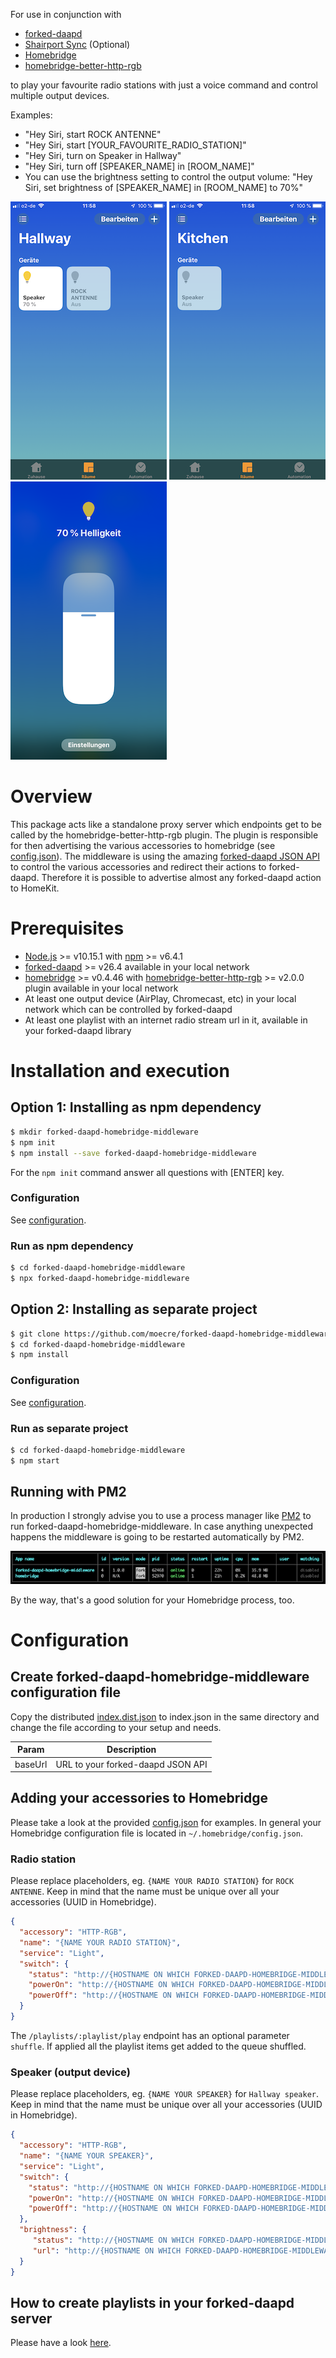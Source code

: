 For use in conjunction with
* [forked-daapd](https://github.com/ejurgensen/forked-daapd)
* [Shairport Sync](https://github.com/mikebrady/shairport-sync) (Optional)
* [Homebridge](https://github.com/nfarina/homebridge)
* [homebridge-better-http-rgb](https://github.com/jnovack/homebridge-better-http-rgb)

to play your favourite radio stations with just a voice command and control multiple output devices.

Examples:

* "Hey Siri, start ROCK ANTENNE"
* "Hey Siri, start [YOUR_FAVOURITE_RADIO_STATION]"
* "Hey Siri, turn on Speaker in Hallway"
* "Hey Siri, turn off [SPEAKER_NAME] in [ROOM_NAME]"
* You can use the brightness setting to control the output volume: "Hey Siri, set brightness of [SPEAKER_NAME] in [ROOM_NAME] to 70%"

![Hallway](docs/Home.app-Hallway.PNG)
![Kitchen](docs/Home.app-Kitchen.PNG)
![Volume control](docs/Home.app-Speaker-Volume.PNG)

# Overview

This package acts like a standalone proxy server which endpoints get to be called by the homebridge-better-http-rgb plugin.
The plugin is responsible for then advertising the various accessories to homebridge (see [config.json](config/homebridge/config.json)).
The middleware is using the amazing [forked-daapd JSON API](https://github.com/ejurgensen/forked-daapd/blob/master/README_JSON_API.md)
to control the various accessories and redirect their actions to forked-daapd. Therefore it is possible to advertise almost
any forked-daapd action to HomeKit.

# Prerequisites

* [Node.js](https://nodejs.org/en/) >= v10.15.1 with [npm](https://www.npmjs.com) >= v6.4.1
* [forked-daapd](https://github.com/ejurgensen/forked-daapd) >= v26.4 available in your local network
* [homebridge](https://homebridge.io) >= v0.4.46 with [homebridge-better-http-rgb](https://www.npmjs.com/package/homebridge-better-http-rgb) >= v2.0.0 plugin available in your local network
* At least one output device (AirPlay, Chromecast, etc) in your local network which can be controlled by forked-daapd
* At least one playlist with an internet radio stream url in it, available in your forked-daapd library

# Installation and execution

## Option 1: Installing as npm dependency

```bash
$ mkdir forked-daapd-homebridge-middleware
$ npm init
$ npm install --save forked-daapd-homebridge-middleware
```

For the `npm init` command answer all questions with [ENTER] key.

### Configuration
See [configuration](#configuration-2).

### Run as npm dependency

```bash
$ cd forked-daapd-homebridge-middleware
$ npx forked-daapd-homebridge-middleware
```

## Option 2: Installing as separate project

```bash
$ git clone https://github.com/moecre/forked-daapd-homebridge-middleware.git
$ cd forked-daapd-homebridge-middleware
$ npm install
```

### Configuration
See [configuration](#configuration-2).

### Run as separate project

```bash
$ cd forked-daapd-homebridge-middleware
$ npm start
```

## Running with PM2

In production I strongly advise you to use a process manager like [PM2](http://pm2.keymetrics.io) to run forked-daapd-homebridge-middleware.
In case anything unexpected happens the middleware is going to be restarted automatically by PM2.

![PM2 status](docs/PM2-status.png)

By the way, that's a good solution for your Homebridge process, too.

# Configuration

## Create forked-daapd-homebridge-middleware configuration file

Copy the distributed [index.dist.json](config/index.dist.json) to index.json in the same directory and change the file
according to your setup and needs.

| Param   | Description                       |
|---------|-----------------------------------|
| baseUrl | URL to your forked-daapd JSON API |

## Adding your accessories to Homebridge

Please take a look at the provided [config.json](config/homebridge/config.json) for examples. In general your Homebridge
configuration file is located in `~/.homebridge/config.json`.

### Radio station

Please replace placeholders, eg. `{NAME YOUR RADIO STATION}` for `ROCK ANTENNE`. Keep in mind that the name must
be unique over all your accessories (UUID in Homebridge).

```json
{
  "accessory": "HTTP-RGB",
  "name": "{NAME YOUR RADIO STATION}",
  "service": "Light",
  "switch": {
    "status": "http://{HOSTNAME ON WHICH FORKED-DAAPD-HOMEBRIDGE-MIDDLEWARE IS RUNNING}:3000/playlists/{URL ENCODED NAME OF THE PLAYLIST IN FORKED-DAAPD}",
    "powerOn": "http://{HOSTNAME ON WHICH FORKED-DAAPD-HOMEBRIDGE-MIDDLEWARE IS RUNNING}:3000/playlists/{URL ENCODED NAME OF THE PLAYLIST IN FORKED-DAAPD}/play[?shuffle=true]",
    "powerOff": "http://{HOSTNAME ON WHICH FORKED-DAAPD-HOMEBRIDGE-MIDDLEWARE IS RUNNING}:3000/player/stop"
  }
}
```
The `/playlists/:playlist/play` endpoint has an optional parameter `shuffle`. If applied all the playlist items get added to the queue shuffled.

### Speaker (output device)

Please replace placeholders, eg. `{NAME YOUR SPEAKER}` for `Hallway speaker`. Keep in mind that the name must be 
unique over all your accessories (UUID in Homebridge).

```json
{
  "accessory": "HTTP-RGB",
  "name": "{NAME YOUR SPEAKER}",
  "service": "Light",
  "switch": {
    "status": "http://{HOSTNAME ON WHICH FORKED-DAAPD-HOMEBRIDGE-MIDDLEWARE IS RUNNING}:3000/outputs/{URL ENCODED NAME OF OUTPUT DEVICE IN FORKED-DAAPD}",
    "powerOn": "http://{HOSTNAME ON WHICH FORKED-DAAPD-HOMEBRIDGE-MIDDLEWARE IS RUNNING}:3000/outputs/{URL ENCODED NAME OF OUTPUT DEVICE IN FORKED-DAAPD}/state/on",
    "powerOff": "http://{HOSTNAME ON WHICH FORKED-DAAPD-HOMEBRIDGE-MIDDLEWARE IS RUNNING}:3000/outputs/{URL ENCODED NAME OF OUTPUT DEVICE IN FORKED-DAAPD}/state/off"
  },
  "brightness": {
     "status": "http://{HOSTNAME ON WHICH FORKED-DAAPD-HOMEBRIDGE-MIDDLEWARE IS RUNNING}:3000/outputs/{URL ENCODED NAME OF OUTPUT DEVICE IN FORKED-DAAPD}/volume",
     "url": "http://{HOSTNAME ON WHICH FORKED-DAAPD-HOMEBRIDGE-MIDDLEWARE IS RUNNING}:3000/outputs/{URL ENCODED NAME OF OUTPUT DEVICE IN FORKED-DAAPD}/volume/%s"
  }
}
```

## How to create playlists in your forked-daapd server

Please have a look [here](https://github.com/ejurgensen/forked-daapd#playlists-and-internet-radio).